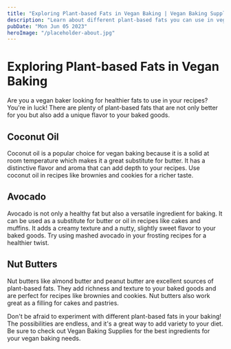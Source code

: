 ```yaml
---
title: "Exploring Plant-based Fats in Vegan Baking | Vegan Baking Supplies"
description: "Learn about different plant-based fats you can use in vegan baking and discover the best ingredients at Vegan Baking Supplies. Perfect for vegan bakers!"
pubDate: "Mon Jun 05 2023"
heroImage: "/placeholder-about.jpg"
---
```


# Exploring Plant-based Fats in Vegan Baking

Are you a vegan baker looking for healthier fats to use in your recipes? You&#39;re in luck! There are plenty of plant-based fats that are not only better for you but also add a unique flavor to your baked goods.

## Coconut Oil

Coconut oil is a popular choice for vegan baking because it is a solid at room temperature which makes it a great substitute for butter. It has a distinctive flavor and aroma that can add depth to your recipes. Use coconut oil in recipes like brownies and cookies for a richer taste.

## Avocado

Avocado is not only a healthy fat but also a versatile ingredient for baking. It can be used as a substitute for butter or oil in recipes like cakes and muffins. It adds a creamy texture and a nutty, slightly sweet flavor to your baked goods. Try using mashed avocado in your frosting recipes for a healthier twist.

## Nut Butters

Nut butters like almond butter and peanut butter are excellent sources of plant-based fats. They add richness and texture to your baked goods and are perfect for recipes like brownies and cookies. Nut butters also work great as a filling for cakes and pastries.

Don&#39;t be afraid to experiment with different plant-based fats in your baking! The possibilities are endless, and it&#39;s a great way to add variety to your diet. Be sure to check out Vegan Baking Supplies for the best ingredients for your vegan baking needs.